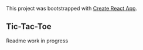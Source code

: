 This project was bootstrapped with [Create React App](https://github.com/facebook/create-react-app).

## Tic-Tac-Toe
Readme work in progress


